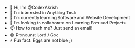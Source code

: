 - 👋 Hi, I’m @CodexAkrish
- 👀 I’m interested in Anything Tech
- 🌱 I’m currently learning Software and Website Development
- 💞️ I’m looking to collaborate on Learning Focused Projects
- 📫 How to reach me? Just send an email!
- 😄 Pronouns: Lord / God
- ⚡ Fun fact: Eggs are not blue ;)

<!---
CodexAkrish/CodexAkrish is a ✨ special ✨ repository because its `README.md` (this file) appears on your GitHub profile.
You can click the Preview link to take a look at your changes.
--->
